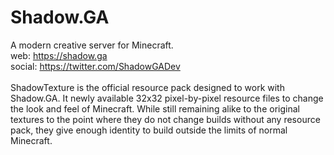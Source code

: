 # Shadow.GA
A modern creative server for Minecraft.
<br>
web: https://shadow.ga
<br>
social: https://twitter.com/ShadowGADev
<br>
<br>
ShadowTexture is the official resource pack designed to work with Shadow.GA. It newly available 32x32 pixel-by-pixel resource files to change the look and feel of Minecraft. While still remaining alike to the original textures to the point where they do not change builds without any resource pack, they give enough identity to build outside the limits of normal Minecraft.
